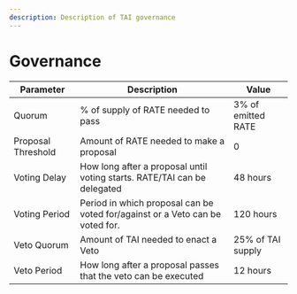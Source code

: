 ```yaml
---
description: Description of TAI governance
---
```


# Governance

| Parameter          | Description                                                                   | Value               |
| ------------------ | ----------------------------------------------------------------------------- | ------------------- |
| Quorum             | % of supply of RATE needed to pass                                            | 3% of emitted RATE  |
| Proposal Threshold | Amount of RATE needed to make a proposal                                      | 0                   |
| Voting Delay       | How long after a proposal until voting starts. RATE/TAI can be delegated      | 48 hours            |
| Voting Period      | Period in which proposal can be voted for/against or a Veto can be voted for. | 120 hours           |
| Veto Quorum        | Amount of TAI needed to enact a Veto                                          | 25% of TAI supply   |
| Veto Period        | How long after a proposal passes that the veto can be executed                | 12 hours            |
